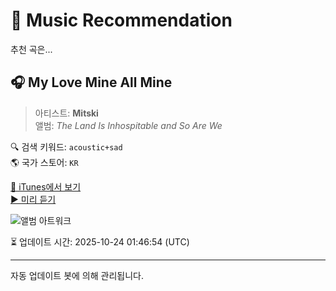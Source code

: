 
# 🎵 Music Recommendation

추천 곡은...

## 🎧 My Love Mine All Mine  
> 아티스트: **Mitski**  
> 앨범: _The Land Is Inhospitable and So Are We_  

🔍 검색 키워드: `acoustic+sad`  
🌎 국가 스토어: `KR`

[🔗 iTunes에서 보기](https://music.apple.com/kr/album/my-love-mine-all-mine/1697335341?i=1697335814&uo=4)  
[▶️ 미리 듣기](https://audio-ssl.itunes.apple.com/itunes-assets/AudioPreview211/v4/d2/7c/a0/d27ca0ea-0c3b-4f2c-bee0-7262b8cc2009/mzaf_12394723955255224276.plus.aac.p.m4a)

![앨범 아트워크](https://is1-ssl.mzstatic.com/image/thumb/Music116/v4/8f/4b/40/8f4b4044-d02b-dc25-7d01-7d9d225fdce4/40240.jpg/100x100bb.jpg)

⏳ 업데이트 시간: 2025-10-24 01:46:54 (UTC)

---
자동 업데이트 봇에 의해 관리됩니다.
